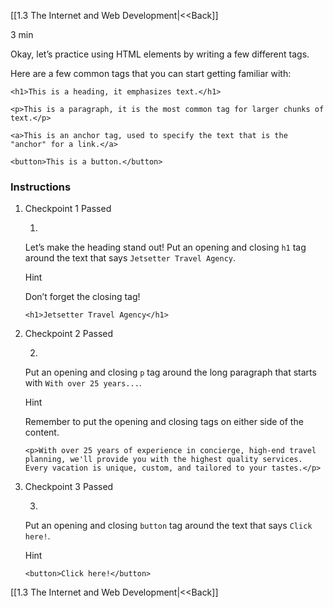 [[1.3 The Internet and Web Development|<<Back]]

3 min

Okay, let’s practice using HTML elements by writing a few different tags.

Here are a few common tags that you can start getting familiar with:

```
<h1>This is a heading, it emphasizes text.</h1>

<p>This is a paragraph, it is the most common tag for larger chunks of text.</p>

<a>This is an anchor tag, used to specify the text that is the "anchor" for a link.</a>

<button>This is a button.</button>
```


### Instructions

1. Checkpoint 1 Passed
    
    1.
    
    Let’s make the heading stand out! Put an opening and closing `h1` tag around the text that says `Jetsetter Travel Agency`.
    
    Hint
    
    Don’t forget the closing tag!
    
    ```
    <h1>Jetsetter Travel Agency</h1>
    ```
    
2. Checkpoint 2 Passed
    
    2.
    
    Put an opening and closing `p` tag around the long paragraph that starts with `With over 25 years...`.
    
    Hint
    
    Remember to put the opening and closing tags on either side of the content.
    
    ```
    <p>With over 25 years of experience in concierge, high-end travel planning, we'll provide you with the highest quality services. Every vacation is unique, custom, and tailored to your tastes.</p>
    ```
    
3. Checkpoint 3 Passed
    
    3.
    
    Put an opening and closing `button` tag around the text that says `Click here!`.
    
    Hint
    
    ```
    <button>Click here!</button>
    ```

[[1.3 The Internet and Web Development|<<Back]]